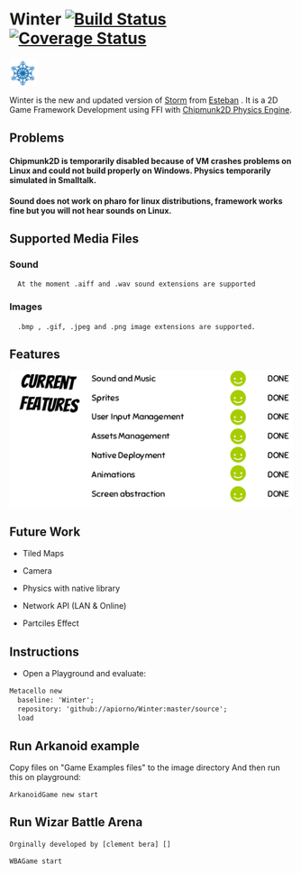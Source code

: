 # Winter [![Build Status](https://travis-ci.org/apiorno/Winter.svg?branch=master)](https://travis-ci.org/apiorno/Winter) [![Coverage Status](https://coveralls.io/repos/github/apiorno/Winter/badge.svg)](https://coveralls.io/github/apiorno/Winter)
<img src="./logo/winter.png" height="48" width="48" >   

 Winter is the new and updated version of [Storm][] from [Esteban][] . It is a  2D Game Framework Development using FFI with [Chipmunk2D Physics Engine][].
 
## Problems
 
#### Chipmunk2D is temporarily disabled because of VM crashes problems on Linux and could not build properly on Windows. Physics temporarily simulated in Smalltalk.
  
#### Sound does not work on pharo for linux distributions, framework works fine but you will not hear sounds on Linux.
 
## Supported Media Files
 
### Sound 
      At the moment .aiff and .wav sound extensions are supported
### Images
      .bmp , .gif, .jpeg and .png image extensions are supported.
        
## Features
 <img src="./images/features.png" >  
 
## Future Work

- Tiled Maps

- Camera

- Physics with native library

- Network API (LAN & Online)

- Partciles Effect
   
## Instructions
  
  - Open a Playground and evaluate:

```smalltalk
Metacello new
  baseline: 'Winter';
  repository: 'github://apiorno/Winter:master/source';
  load
```
## Run Arkanoid example
  Copy files on "Game Examples files" to the image directory
  And then run this on playground:
  
```smalltalk
ArkanoidGame new start
```
## Run Wizar Battle Arena
	Orginally developed by [clement bera] []

```smalltalk
WBAGame start
```	

[clement bera]: https://github.com/clementbera/
[esteban]: https://github.com/estebanlm
[storm]: https://github.com/cdlm/pharo-storm
[chipmunk2d physics engine]:https://chipmunk-physics.net/
